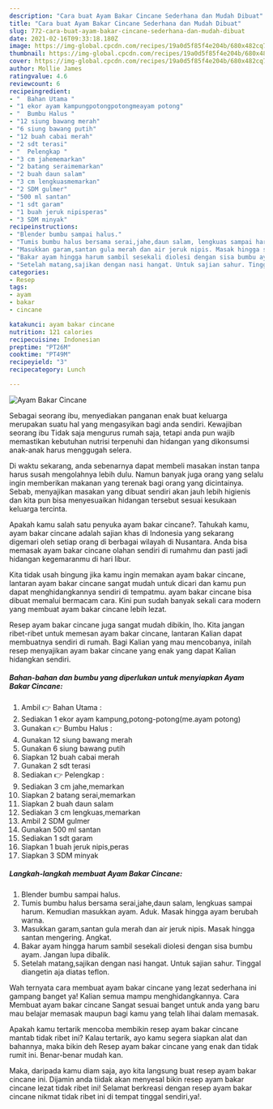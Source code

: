 ```yaml
---
description: "Cara buat Ayam Bakar Cincane Sederhana dan Mudah Dibuat"
title: "Cara buat Ayam Bakar Cincane Sederhana dan Mudah Dibuat"
slug: 772-cara-buat-ayam-bakar-cincane-sederhana-dan-mudah-dibuat
date: 2021-02-16T09:33:18.180Z
image: https://img-global.cpcdn.com/recipes/19a0d5f85f4e204b/680x482cq70/ayam-bakar-cincane-foto-resep-utama.jpg
thumbnail: https://img-global.cpcdn.com/recipes/19a0d5f85f4e204b/680x482cq70/ayam-bakar-cincane-foto-resep-utama.jpg
cover: https://img-global.cpcdn.com/recipes/19a0d5f85f4e204b/680x482cq70/ayam-bakar-cincane-foto-resep-utama.jpg
author: Mollie James
ratingvalue: 4.6
reviewcount: 6
recipeingredient:
- "  Bahan Utama "
- "1 ekor ayam kampungpotongpotongmeayam potong"
- "  Bumbu Halus "
- "12 siung bawang merah"
- "6 siung bawang putih"
- "12 buah cabai merah"
- "2 sdt terasi"
- "  Pelengkap "
- "3 cm jahememarkan"
- "2 batang seraimemarkan"
- "2 buah daun salam"
- "3 cm lengkuasmemarkan"
- "2 SDM gulmer"
- "500 ml santan"
- "1 sdt garam"
- "1 buah jeruk nipisperas"
- "3 SDM minyak"
recipeinstructions:
- "Blender bumbu sampai halus."
- "Tumis bumbu halus bersama serai,jahe,daun salam, lengkuas sampai harum. Kemudian masukkan ayam. Aduk. Masak hingga ayam berubah warna."
- "Masukkan garam,santan gula merah dan air jeruk nipis. Masak hingga santan mengering. Angkat."
- "Bakar ayam hingga harum sambil sesekali diolesi dengan sisa bumbu ayam. Jangan lupa dibalik."
- "Setelah matang,sajikan dengan nasi hangat. Untuk sajian sahur. Tinggal diangetin aja diatas teflon."
categories:
- Resep
tags:
- ayam
- bakar
- cincane

katakunci: ayam bakar cincane 
nutrition: 121 calories
recipecuisine: Indonesian
preptime: "PT26M"
cooktime: "PT49M"
recipeyield: "3"
recipecategory: Lunch

---
```



![Ayam Bakar Cincane](https://img-global.cpcdn.com/recipes/19a0d5f85f4e204b/680x482cq70/ayam-bakar-cincane-foto-resep-utama.jpg)

Sebagai seorang ibu, menyediakan panganan enak buat keluarga merupakan suatu hal yang mengasyikan bagi anda sendiri. Kewajiban seorang ibu Tidak saja mengurus rumah saja, tetapi anda pun wajib memastikan kebutuhan nutrisi terpenuhi dan hidangan yang dikonsumsi anak-anak harus menggugah selera.

Di waktu  sekarang, anda sebenarnya dapat membeli masakan instan tanpa harus susah mengolahnya lebih dulu. Namun banyak juga orang yang selalu ingin memberikan makanan yang terenak bagi orang yang dicintainya. Sebab, menyajikan masakan yang dibuat sendiri akan jauh lebih higienis dan kita pun bisa menyesuaikan hidangan tersebut sesuai kesukaan keluarga tercinta. 



Apakah kamu salah satu penyuka ayam bakar cincane?. Tahukah kamu, ayam bakar cincane adalah sajian khas di Indonesia yang sekarang digemari oleh setiap orang di berbagai wilayah di Nusantara. Anda bisa memasak ayam bakar cincane olahan sendiri di rumahmu dan pasti jadi hidangan kegemaranmu di hari libur.

Kita tidak usah bingung jika kamu ingin memakan ayam bakar cincane, lantaran ayam bakar cincane sangat mudah untuk dicari dan kamu pun dapat menghidangkannya sendiri di tempatmu. ayam bakar cincane bisa dibuat memalui bermacam cara. Kini pun sudah banyak sekali cara modern yang membuat ayam bakar cincane lebih lezat.

Resep ayam bakar cincane juga sangat mudah dibikin, lho. Kita jangan ribet-ribet untuk memesan ayam bakar cincane, lantaran Kalian dapat membuatnya sendiri di rumah. Bagi Kalian yang mau mencobanya, inilah resep menyajikan ayam bakar cincane yang enak yang dapat Kalian hidangkan sendiri.

<!--inarticleads1-->

##### Bahan-bahan dan bumbu yang diperlukan untuk menyiapkan Ayam Bakar Cincane:

1. Ambil  👉 Bahan Utama :
1. Sediakan 1 ekor ayam kampung,potong-potong(me.ayam potong)
1. Gunakan  👉 Bumbu Halus :
1. Gunakan 12 siung bawang merah
1. Gunakan 6 siung bawang putih
1. Siapkan 12 buah cabai merah
1. Gunakan 2 sdt terasi
1. Sediakan  👉 Pelengkap :
1. Sediakan 3 cm jahe,memarkan
1. Siapkan 2 batang serai,memarkan
1. Siapkan 2 buah daun salam
1. Sediakan 3 cm lengkuas,memarkan
1. Ambil 2 SDM gulmer
1. Gunakan 500 ml santan
1. Sediakan 1 sdt garam
1. Siapkan 1 buah jeruk nipis,peras
1. Siapkan 3 SDM minyak




<!--inarticleads2-->

##### Langkah-langkah membuat Ayam Bakar Cincane:

1. Blender bumbu sampai halus.
1. Tumis bumbu halus bersama serai,jahe,daun salam, lengkuas sampai harum. Kemudian masukkan ayam. Aduk. Masak hingga ayam berubah warna.
1. Masukkan garam,santan gula merah dan air jeruk nipis. Masak hingga santan mengering. Angkat.
1. Bakar ayam hingga harum sambil sesekali diolesi dengan sisa bumbu ayam. Jangan lupa dibalik.
1. Setelah matang,sajikan dengan nasi hangat. Untuk sajian sahur. Tinggal diangetin aja diatas teflon.




Wah ternyata cara membuat ayam bakar cincane yang lezat sederhana ini gampang banget ya! Kalian semua mampu menghidangkannya. Cara Membuat ayam bakar cincane Sangat sesuai banget untuk anda yang baru mau belajar memasak maupun bagi kamu yang telah lihai dalam memasak.

Apakah kamu tertarik mencoba membikin resep ayam bakar cincane mantab tidak ribet ini? Kalau tertarik, ayo kamu segera siapkan alat dan bahannya, maka bikin deh Resep ayam bakar cincane yang enak dan tidak rumit ini. Benar-benar mudah kan. 

Maka, daripada kamu diam saja, ayo kita langsung buat resep ayam bakar cincane ini. Dijamin anda tiidak akan menyesal bikin resep ayam bakar cincane lezat tidak ribet ini! Selamat berkreasi dengan resep ayam bakar cincane nikmat tidak ribet ini di tempat tinggal sendiri,ya!.


